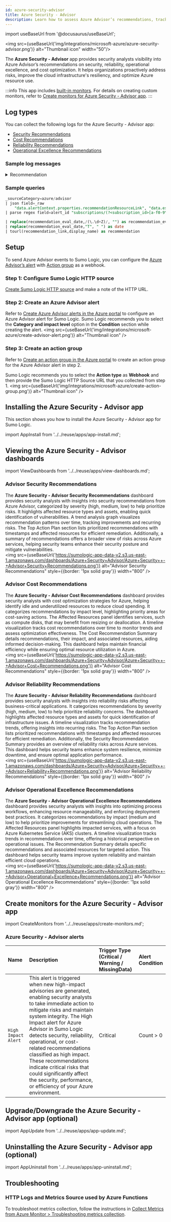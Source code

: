 ```yaml
---
id: azure-security-advisor
title: Azure Security - Advisor
description: Learn how to assess Azure Advisor’s recommendations, track remediation progress over time, and take action to enhance the security and efficiency of your Azure infrastructure.
---
```


import useBaseUrl from '@docusaurus/useBaseUrl';

<img src={useBaseUrl('img/integrations/microsoft-azure/azure-security-advisor.png')} alt="Thumbnail icon" width="50"/>

The **Azure Security - Advisor** app provides security analysts visibility into Azure Advisor’s recommendations on security, reliability, operational excellence, and cost optimization. It helps organizations proactively address risks, improve the cloud infrastructure's resiliency, and optimize Azure resource use.

:::info
This app includes [built-in monitors](#azure-security---advisor-alerts). For details on creating custom monitors, refer to [Create monitors for Azure Security - Advisor app](#create-monitors-for-the-azure-security---advisor-app).
:::

## Log types

You can collect the following logs for the Azure Security - Advisor app:

* [Security Recommendations](https://learn.microsoft.com/en-us/azure/defender-for-cloud/review-security-recommendations)
* [Cost Recommendations](https://learn.microsoft.com/en-us/azure/advisor/advisor-reference-cost-recommendations)
* [Reliability Recommendations](https://learn.microsoft.com/en-us/azure/advisor/advisor-reference-reliability-recommendations)
* [Operational Excellence Recommendations](https://learn.microsoft.com/en-us/azure/advisor/advisor-reference-operational-excellence-recommendations)

### Sample log messages

<details>
<summary>Recommendation</summary>

```json 
{
"schemaId": "azureMonitorCommonAlertSchema",
"data": {
    "essentials": {
      "alertId": "/subscriptions/11111111-1111-1111-1111-111111111/providers/Microsoft.AlertsManagement/alerts/c37da162-ef73-4621-7a47-7ad188fcf000",
      "alertRule": "Sumo-Advisor Inegration",
      "targetResourceType": "microsoft.containerservice/managedclusters",
      "alertRuleID": "/subscriptions/11111111-1111-1111-1111-111111111/resourceGroups/AG-SUMO/providers/microsoft.insights/activityLogAlerts/Sumo-Advisor Inegration",
      "severity": "Sev4",
      "signalType": "Activity Log",
      "monitorCondition": "Fired",
      "targetResourceGroup": "k8sjkse-azure-k8stest",
      "monitoringService": "Activity Log - Recommendation",
      "alertTargetIDs": [
        "/subscriptions/11111111-1111-1111-1111-111111111/resourcegroups/k8sjkse-azure-k8stest/providers/microsoft.containerservice/managedclusters/k8s-19-aks1-31-otc-dev-v4"
      ],
      "configurationItems": [
        "k8s-19-aks1-31-otc-dev-v4"
      ],
      "originAlertId": "23e7e500-ff78-6080-4a77-a1eb7f77501c_72d226723d2a3bd9e51379e34ed380ef",
      "firedDateTime": "2025-02-28T04:48:41.319118Z",
      "description": "Sumo-Advisor Inegration",
      "essentialsVersion": "1.0",
      "alertContextVersion": "1.0",
      "investigationLink": "https://portal.azure.com/#view/Microsoft_Azure_Monitoring_Alerts/Investigation.ReactView/alertId/%2fsubscriptions%2f11111111-1111-1111-1111-111111111%2fresourceGroups%2fk8sjkse-azure-k8stest%2fproviders%2fMicrosoft.AlertsManagement%2falerts%2fc37da162-ef73-4621-7a47-7ad188fcf000"
    },
    "alertContext": {
      "channels": "Operation",
      "claims": "{\"http://schemas.xmlsoap.org/ws/2005/05/identity/claims/emailaddress\":\"Microsoft.Advisor\"}",
      "caller": "Microsoft.Advisor",
      "correlationId": "5b3ef3ba-39b3-450c-824c-c26101c26b99",
      "eventSource": "Recommendation",
      "eventTimestamp": "2025-02-28T04:40:12.4607874+00:00",
      "httpRequest": "{\"clientIpAddress\":\"0.0.0.0\"}",
      "eventDataId": "23e7e500-ff78-6080-4a77-a1eb7f77501c",
      "level": "Informational",
      "operationName": "Microsoft.Advisor/recommendations/available/action",
      "operationId": "",
      "properties": {
        "recommendationSchemaVersion": "1.0",
        "recommendationCategory": "HighAvailability",
        "recommendationImpact": "High",
        "recommendationName": "Enable Autoscaling for your system node pools",
        "recommendationResourceLink": "https://portal.azure.com/#blade/Microsoft_Azure_Expert/RecommendationListBlade/source/ActivityLog/recommendationTypeId/70829b1a-272b-4728-b418-8f1a56432d33/resourceId/%2Fsubscriptions%2F11111111-1111-1111-1111-111111111%2Fresourcegroups%2Fk8sjkse-azure-k8stest%2Fproviders%2FMicrosoft.ContainerService%2FmanagedClusters%2Fk8s-19-aks1-31-otc-dev-v4",
        "recommendationType": "70829b1a-272b-4728-b418-8f1a56432d33"
      },
      "status": "Active",
      "subStatus": "",
      "tenantId": "",
      "submissionTimestamp": "2025-02-28T04:40:12.4607874+00:00",
      "ReceivedTime": "2025-02-28T04:46:34+00:00",
      "ingestionTime": "2025-02-28T04:46:37.5062562+00:00",
      "Activity Log Event Description": "A new recommendation is available."
    },
    "customProperties": {
      
    }
  }
}
```
</details>

### Sample queries

```sql title="Recommendation"
_sourceCategory=azure/advisor 
| json field=_raw 
    "data.alertContext.properties.recommendationResourceLink", "data.essentials.alertId", "data.alertContext.level", "data.alertContext.properties.recommendationImpact", "data.alertContext.ReceivedTime", "data.alertContext.properties.recommendationName", "data.alertContext.properties.recommendationCategory", "data.essentials.targetResourceType", "data.essentials.targetResourceGroup", "data.alertContext.tenantId", "data.essentials.investigationLink" as recommendation_link, alert_id, severity, impact, recommendation_eval_date,display_name, category,affected_resource_type, affected_resource_name, tenant_id,   azure_portal_link nodrop
| parse regex field=alert_id "subscriptions/(?<subscription_id>[a-f0-9\-]+)"

| replace(recommendation_eval_date,/(\.\d+Z)/, "") as recommendation_eval_date
| replace(recommendation_eval_date,"T", " ") as date
| tourl(recommendation_link,display_name) as recommendation
```

## Setup

To send Azure Advisor events to Sumo Logic, you can configure the [Azure Advisor’s alert](https://learn.microsoft.com/en-us/azure/advisor/advisor-alerts-portal) with [Action group](https://learn.microsoft.com/en-us/azure/azure-monitor/alerts/action-groups) as a webhook.

### Step 1: Configure Sumo Logic HTTP source

[Create Sumo Logic HTTP source](/docs/send-data/collect-from-other-data-sources/azure-monitoring/collect-metrics-azure-monitor/#step-1-configure-an-http-source) and make a note of the HTTP URL.

### Step 2: Create an Azure Advisor alert

Refer to [Create Azure Advisor alerts in the Azure portal](https://learn.microsoft.com/en-us/azure/advisor/advisor-alerts-portal) to configure an Azure Advisor alert for Sumo Logic.
Sumo Logic recommends you to select the **Category and impact level** option in the **Condition** section while creating the alert.
<img src={useBaseUrl('img/integrations/microsoft-azure/create-advisor-alert.png')} alt="Thumbnail icon" />

### Step 3: Create an action group

Refer to [Create an action group in the Azure portal](https://learn.microsoft.com/en-us/azure/azure-monitor/alerts/action-groups) to create an action group for the Azure Advisor alert in step 2.

Sumo Logic recommends you to select the **Action type** as **Webhook** and then provide the Sumo Logic HTTP Source URL that you collected from step 1.
<img src={useBaseUrl('img/integrations/microsoft-azure/create-action-group.png')} alt="Thumbnail icon" />

## Installing the Azure Security - Advisor app   

This section shows you how to install the Azure Security - Advisor app for Sumo Logic.

import AppInstall from '../../reuse/apps/app-install.md';

<AppInstall/>

## Viewing the Azure Security - Advisor dashboards

import ViewDashboards from '../../reuse/apps/view-dashboards.md';

<ViewDashboards/>

### Advisor Security Recommendations

The **Azure Security - Advisor Security Recommendations** dashboard provides security analysts with insights into security recommendations from Azure Advisor, categorized by severity (high, medium, low) to help prioritize risks. It highlights affected resource types and assets, enabling quick identification of vulnerabilities. A trend analysis graph visualizes recommendation patterns over time, tracking improvements and recurring risks. The Top Action Plan section lists prioritized recommendations with timestamps and affected resources for efficient remediation. Additionally, a summary of recommendations offers a broader view of risks across Azure services, helping security teams enhance their security posture and mitigate vulnerabilities.<br/><img src={useBaseUrl('https://sumologic-app-data-v2.s3.us-east-1.amazonaws.com/dashboards/Azure+Security+Advisor/Azure+Security++-+Advisor+Security+Recommendations.png')} alt="Advisor Security Recommendations" style={{border: '1px solid gray'}} width="800" />

### Advisor Cost Recommendations

The **Azure Security - Advisor Cost Recommendations** dashboard provides security analysts with cost optimization strategies for Azure, helping identify idle and underutilized resources to reduce cloud spending. It categorizes recommendations by impact level, highlighting priority areas for cost-saving actions. The Affected Resources panel identifies services, such as compute disks, that may benefit from resizing or deallocation. A timeline visualization tracks cost recommendations over time to monitor trends and assess optimization effectiveness. The Cost Recommendation Summary details recommendations, their impact, and associated resources, aiding informed decision-making. This dashboard helps maintain financial efficiency while ensuring optimal resource utilization in Azure.<br/><img src={useBaseUrl('https://sumologic-app-data-v2.s3.us-east-1.amazonaws.com/dashboards/Azure+Security+Advisor/Azure+Security++-+Advisor+Cost+Recommendations.png')} alt="Advisor Cost Recommendations" style={{border: '1px solid gray'}} width="800" />

### Advisor Reliability Recommendations

The **Azure Security - Advisor Reliability Recommendations** dashboard provides security analysts with insights into reliability risks affecting business-critical applications. It categorizes recommendations by severity (high, medium, low) to help prioritize reliability concerns. The dashboard highlights affected resource types and assets for quick identification of infrastructure issues. A timeline visualization tracks recommendation trends, offering insights into recurring risks. The Top Action Plan section lists prioritized recommendations with timestamps and affected resources for efficient remediation. Additionally, the Security Recommendation Summary provides an overview of reliability risks across Azure services. This dashboard helps security teams enhance system resilience, minimize downtime, and ensure optimal application performance. <br/><img src={useBaseUrl('https://sumologic-app-data-v2.s3.us-east-1.amazonaws.com/dashboards/Azure+Security+Advisor/Azure+Security++-+Advisor+Reliability+Recommendations.png')} alt="Advisor Reliability Recommendations" style={{border: '1px solid gray'}} width="800" />

### Advisor Operational Excellence Recommendations

The **Azure Security - Advisor Operational Excellence Recommendations** dashboard provides security analysts with insights into optimizing process workflows, enhancing resource manageability, and enforcing deployment best practices. It categorizes recommendations by impact (medium and low) to help prioritize improvements for streamlining cloud operations. The Affected Resources panel highlights impacted services, with a focus on Azure Kubernetes Service (AKS) clusters. A timeline visualization tracks trends in recommendations over time, offering a historical perspective on operational issues. The Recommendation Summary details specific recommendations and associated resources for targeted action. This dashboard helps security teams improve system reliability and maintain efficient cloud operations.<br/><img src={useBaseUrl('https://sumologic-app-data-v2.s3.us-east-1.amazonaws.com/dashboards/Azure+Security+Advisor/Azure+Security++-+Advisor+Operational+Excellence+Recommendations.png')} alt="Advisor Operational Excellence Recommendations" style={{border: '1px solid gray'}} width="800" />

## Create monitors for the Azure Security - Advisor app

import CreateMonitors from '../../reuse/apps/create-monitors.md';

<CreateMonitors/>

### Azure Security - Advisor alerts 

| Name | Description | Trigger Type (Critical / Warning / MissingData) | Alert Condition | 
|:--|:--|:--|:--|
| `High Impact Alert` | This alert is triggered when new high-impact advisories are generated, enabling security analysts to take immediate action to mitigate risks and maintain system integrity. The High Impact alert for Azure Advisor in Sumo Logic detects security, reliability, operational, or cost-related recommendations classified as high impact. These recommendations indicate critical risks that could significantly affect the security, performance, or efficiency of your Azure environment. | Critical | Count > 0 |

## Upgrade/Downgrade the Azure Security - Advisor app (optional)

import AppUpdate from '../../reuse/apps/app-update.md';

<AppUpdate/>

## Uninstalling the Azure Security - Advisor app (optional)

import AppUninstall from '../../reuse/apps/app-uninstall.md';

<AppUninstall/>

## Troubleshooting

### HTTP Logs and Metrics Source used by Azure Functions

To troubleshoot metrics collection, follow the instructions in [Collect Metrics from Azure Monitor > Troubleshooting metrics collection](/docs/send-data/collect-from-other-data-sources/azure-monitoring/collect-metrics-azure-monitor/#troubleshooting-metrics-collection).
